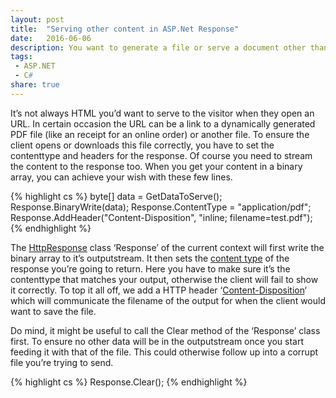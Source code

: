 ```yaml
---
layout: post
title:  "Serving other content in ASP.Net Response"
date:   2016-06-06
description: You want to generate a file or serve a document other than HTML out of ASP.Net and want to give it all the correct headers and filename in the response? It requires only a few lines to get it done.
tags:
 - ASP.NET
 - C#
share: true
---
```

It’s not always HTML you’d want to serve to the visitor when they open an URL. In certain occasion the URL can be a link to a dynamically generated PDF file (like an receipt for an online order) or another file. To ensure the client opens or downloads this file correctly, you have to set the contenttype and headers for the response. Of course you need to stream the content to the response too.  When you get your content in a binary array, you can achieve your wish with these few lines.

{% highlight cs %}
byte[] data = GetDataToServe();
Response.BinaryWrite(data);
Response.ContentType = "application/pdf";
Response.AddHeader("Content-Disposition", "inline; filename=test.pdf");
{% endhighlight %}

The [HttpResponse](https://msdn.microsoft.com/en-us/library/system.web.httpresponse(v=vs.110).aspx) class ‘Response’ of the current context will first write the binary array to it’s outputstream. It then sets the [content type](http://www.iana.org/assignments/media-types/media-types.xhtml) of the response you’re going to return. Here you have to make sure it’s the contenttype that matches your output, otherwise the client will fail to show it correctly. To top it all off, we add a HTTP header ‘[Content-Disposition](http://www.ietf.org/rfc/rfc1806.txt)‘ which will communicate the filename of the output for when the client would want to save the file.

Do mind, it might be useful to call the Clear method of the ‘Response’ class first. To ensure no other data will be in the outputstream once you start feeding it with that of the file. This could otherwise follow up into a corrupt file you’re trying to send.

{% highlight cs %}
Response.Clear();
{% endhighlight %}